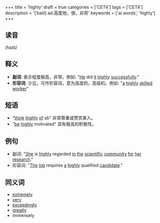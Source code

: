+++
title = 'highly'
draft = true
categories = ['CET4']
tags = ['CET4']
description = '[ˈhaili] ad.高度地，很，非常'
keywords = ['ai words', 'highly']
+++

## 读音
/haɪlɪ/

## 释义
- **副词**: 表示程度极高，非常。例如: "[He](/zh/post/he/) did [it](/zh/post/it/) [highly](/zh/post/highly/) [successfully](/zh/post/successfully/)."
- **形容词**: 少见，可作形容词，意为高度的，高级的。例如: "[a](/zh/post/a/) [highly](/zh/post/highly/) [skilled](/zh/post/skilled/) [worker](/zh/post/worker/)"

## 短语
- "[think](/zh/post/think/) [highly](/zh/post/highly/) [of](/zh/post/of/) sb" 非常尊重或赞赏某人。
- "[be](/zh/post/be/) [highly](/zh/post/highly/) motivated" 具有极高的积极性。

## 例句
- 副词: "[She](/zh/post/she/) is [highly](/zh/post/highly/) regarded [in](/zh/post/in/) [the](/zh/post/the/) [scientific](/zh/post/scientific/) [community](/zh/post/community/) [for](/zh/post/for/) [her](/zh/post/her/) [research](/zh/post/research/)."
- 形容词: "[The](/zh/post/the/) [job](/zh/post/job/) requires [a](/zh/post/a/) [highly](/zh/post/highly/) qualified [candidate](/zh/post/candidate/)."

## 同义词
- [extremely](/zh/post/extremely/)
- [very](/zh/post/very/)
- [exceedingly](/zh/post/exceedingly/)
- [greatly](/zh/post/greatly/)
- immensely

